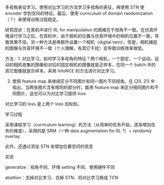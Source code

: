 多视角表征学习。使用对比学习的方法学习多视角的表征，再使用 STN 使 encoder 学到空间的特征。最后，使用 curriculum of domain randomization（？）来使得训练过程稳定。

研究现状：在真机中进行 RL for manipulation 的困难在于视角不一致。在仿真环境进行学习之后，在真机中，由于相机的位置与仿真环境中的相机位置不一致，导致效果不佳。另一种方法是再额外设置一个相机（digital twin），但是，相机捕捉的图像与仿真环境不一致（个人理解，有其它干扰）会导致训练效率很低。

方法：1. 对比学习。如何学习多视角的特征？两个相机，一个固定，一个运动。运动的相机收集的图像和对应的固定相机的图像就是正样本，在同一个 batch 中的其它图像就是负样本。采用 InfoNCE 的方法进行对比学习。

2. 使用 feature map 来继续区分不同图片和同一图片不同视角。在 [20, 21] 中指出，当两张图片含有相同的部分时，能用 feature map 来区分相同图片和不同图片，这也可以为对比学习提供 loss

对比学习的 loss 是上两个 loss 加权和。

学习过程

采用课程学习（curriculum learning）的方法（从简单的任务开始，逐渐增加任务的难度），采用的是 SRM（一种 data augmentation for RL ?）+ randomly overlay

此外，还通过添加 STN 来增加位置空间的信息

实验

generalize：视角不同、环境 setting 不同、使用硬件不同

abaltion：去掉对比学习、去掉 STN、将对比学习换成 TCN